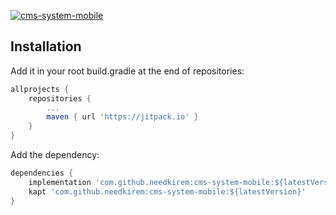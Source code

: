[![cms-system-mobile](https://jitpack.io/v/needkirem/cms-system-mobile.svg)](https://jitpack.io/#needkirem/cms-system-mobile)

## Installation
Add it in your root build.gradle at the end of repositories:
```gradle
allprojects {
    repositories {
        ...
        maven { url 'https://jitpack.io' }
    }
}
```

Add the dependency:
```gradle
dependencies {
    implementation 'com.github.needkirem:cms-system-mobile:${latestVersion}'
    kapt 'com.github.needkirem:cms-system-mobile:${latestVersion}'
}
```